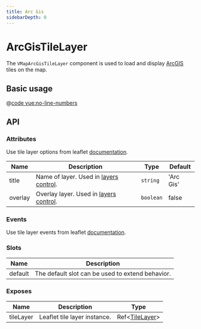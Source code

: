 ```yaml
---
title: Arc Gis
sidebarDepth: 0
---
```


# ArcGisTileLayer

The `VMapArcGisTileLayer` component is used to load and display [ArcGIS](https://www.arcgis.com) tiles on the map.

## Basic usage

<ClientOnly>
  <Demo url="/tile/basic-arc-gis-tile-layer" >
  
  @[code vue:no-line-numbers](@playground/tile/basic-arc-gis-tile-layer.vue)
  
  </Demo>
</ClientOnly>

## API

### Attributes

Use tile layer options from leaflet [documentation](https://leafletjs.com/reference.html#tilelayer).

| Name    | Description                                                                       | Type      | Default   |
| ------- | --------------------------------------------------------------------------------- | --------- | --------- |
| title   | Name of layer. Used in [layers control](/components/control/layers-control.html). | `string`  | 'Arc Gis' |
| overlay | Overlay layer. Used in [layers control](/components/control/layers-control.html). | `boolean` | false     |

### Events

Use tile layer events from leaflet [documentation](https://leafletjs.com/reference.html#tilelayer-event).

### Slots

| Name    | Description                                      |
| ------- | ------------------------------------------------ |
| default | The default slot can be used to extend behavior. |

### Exposes

| Name      | Description                  | Type                                               |
| --------- | ---------------------------- | -------------------------------------------------- |
| tileLayer | Leaflet tile layer instance. | Ref<[TileLayer](/components/types.html#tilelayer)> |
